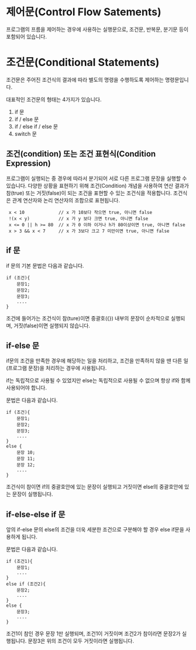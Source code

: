 # 제어문(Control Flow Satements)
프로그램의 프름을 제어하는 경우에 사용하는 실행문으로, 조건문, 반복문, 분기문 등이 포함되어 있습니다.

# 조건문(Conditional Statements)

조건문은 주어진 조건식의 결과에 따라 별도의 명령을 수행하도록 제어하는 명령문입니다.

대표적인 조건문의 형태는 4가지가 있습니다.
1. if 문
2. if / else 문
3. if / else if / else 문
4. switch 문

## 조건(condition) 또는 조건 표현식(Condition Expression)
프로그램이 실행되는 중 경우에 따라서 분기되어 서로 다른 프로그램 문장을 실행할 수 있습니다. 다양한 상황을 표현하기 위해 조건(Condition) 개념을 사용하여 연산 결과가 참(true) 또는 거짓(false)이 되는 조건을 표현할 수 있는 조건식을 적용합니다. 조건식은 관계 연산자와 논리 연산자의 조합으로 표현됩니다.

```
 x < 10             // x 가 10보다 작으면 true, 아니면 false
 !(x < y)           // x 가 y 보다 크면 true, 아니면 false
 x <= 0 || h >= 80  // x 가 0 이하 이거나 h가 80이상이면 true, 아니면 false
 x > 3 && x < 7     // x 가 3보다 크고 7 미만이면 true, 아니면 false
```

## if 문

if 문의 기본 문법은 다음과 같습니다.

```
if (조건){
    문장1;
    문장2;
    문장3;
    ....
}
```

조건에 들어가는 조건식이 참(ture)이면 중괄호({}) 내부의 문장이 순차적으로 실행되며, 거짓(false)이면 실행되지 않습니다.

## if-else 문

if문의 조건을 만족한 경우에 해당하는 일을 처리하고, 조건을 만족하지 않을 땐 다른 일(프로그램 문장)을 처리하는 경우에 사용됩니다.

if는 독립적으로 사용될 수 있었지만 else는 독립적으로 사용될 수 없으며 항상 if와 함께 사용되어야 합니다.

문법은 다음과 같습니다.
```
if (조건){
    문장1;
    문장2;
    문장3;
    ....
}
else {
    문장 10;
    문장 11;
    문장 12;
    ....
}
```

조건식이 참이면 if의 중괄호안에 있는 문장이 실행되고 거짓이면 else의 중괄호안에 있는 문장이 실행됩니다.

## if-else-else if 문

앞의 if-else 문의 else의 조건을 더욱 세분한 조건으로 구분해야 할 경우 else if문을 사용하게 됩니다.

문법은 다음과 같습니다.
```
if (조건1){
    문장1;
    ....
}
else if (조건2){
    문장2;
    ....
}
else {
    문장3;
    ....
}
```

조건1이 참인 경우 문장 1만 실행되며, 조건1이 거짓이며 조건2가 참이라면 문장2가 실행됩니다. 문장3은 위의 조건이 모두 거짓이라면 실행됩니다.